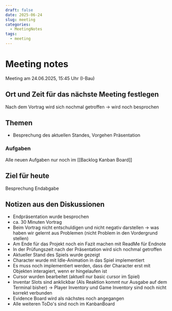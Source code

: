 ```yaml
---
draft: false
date: 2025-06-24
slug: meeting
categories:
  - MeetingNotes
tags:
  - meeting
---
```



# Meeting notes

Meeting am  24.06.2025, 15:45 Uhr (I-Bau)


## Ort und Zeit für das nächste Meeting festlegen
Nach dem Vortrag wird sich nochmal getroffen -> wird noch besprochen

## Themen
- Besprechung des aktuellen Standes, Vorgehen Präsentation

### Aufgaben
Alle neuen Aufgaben nur noch im [[Backlog Kanban Board]]

## Ziel für heute
Besprechung Endabgabe

## Notizen aus den Diskussionen

- Endpräsentation wurde besprochen
- ca. 30 Minuten Vortrag
- Beim Vortrag nicht entschuldigen und nicht negativ darstellen -> was haben wir gelernt aus Problemen (nicht Problem in den Vordergrund stellen)
- Am Ende für das Projekt noch ein Fazit machen mit ReadMe für Endnote
- In der Prüfungszeit nach der Präsentation wird sich nochmal getroffen
- Aktueller Stand des Spiels wurde gezeigt
- Character wurde mit Idle-Animation in das Spiel implementiert
- Es muss noch implementiert werden, dass der Character erst mit Objekten interagiert, wenn er hingelaufen ist
- Cursor wurden bearbeitet (aktuell nur basic cursor im Spiel)
- Inventar Slots sind anklickbar (Als Reaktion kommt nur Ausgabe auf dem Terminal bisher) -> Player Inventory und Game Inventory sind noch nicht korrekt verbunden
- Evidence Board wird als nächstes noch angegangen
- Alle weiteren ToDo's sind noch im KanbanBoard



